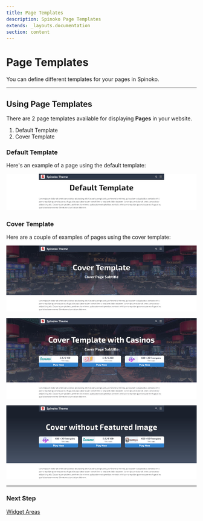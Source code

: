 ```yaml
---
title: Page Templates
description: Spinoko Page Templates
extends: _layouts.documentation
section: content
---
```


# Page Templates

You can define different templates for your pages in Spinoko.

---

## Using Page Templates

There are 2 page templates available for displaying **Pages** in your website.

1. Default Template
2. Cover Template

### Default Template

Here's an example of a page using the default template:

![spinoko-page-template-default](/assets/images/spinoko/spinoko-page-template-default.png)

### Cover Template

Here are a couple of examples of pages using the cover template:

![spinoko-page-template-cover](/assets/images/spinoko/spinoko-page-template-cover.jpeg)

![spinoko-page-template-cover-casinos](/assets/images/spinoko/spinoko-page-template-cover-casinos.jpg)

![spinoko-page-template-cover-no-image](/assets/images/spinoko/spinoko-page-template-cover-no-image.png)

---

### Next Step

[Widget Areas](/docs/spinoko/homepage-templates/)
